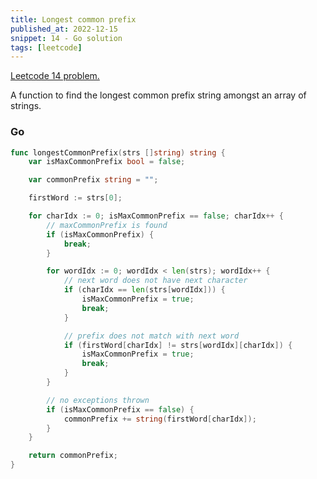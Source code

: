 ```yaml
---
title: Longest common prefix
published_at: 2022-12-15
snippet: 14 - Go solution
tags: [leetcode]
---
```


[Leetcode 14 problem.](https://leetcode.com/problems/longest-common-prefix/)

A function to find the longest common prefix string amongst an array of strings.

### Go

```go
func longestCommonPrefix(strs []string) string {
    var isMaxCommonPrefix bool = false;

    var commonPrefix string = "";

    firstWord := strs[0];

    for charIdx := 0; isMaxCommonPrefix == false; charIdx++ {
	    // maxCommonPrefix is found
        if (isMaxCommonPrefix) {
            break;
        }

        for wordIdx := 0; wordIdx < len(strs); wordIdx++ {
	        // next word does not have next character
            if (charIdx == len(strs[wordIdx])) {
                isMaxCommonPrefix = true;
                break;
            }

	        // prefix does not match with next word
            if (firstWord[charIdx] != strs[wordIdx][charIdx]) {
                isMaxCommonPrefix = true;
                break;
            }
        }

		// no exceptions thrown
        if (isMaxCommonPrefix == false) {
            commonPrefix += string(firstWord[charIdx]);
        }
    }

    return commonPrefix;
}
```

